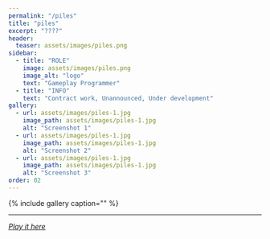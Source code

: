 ```yaml
---
permalink: "/piles"
title: "piles"
excerpt: "????"
header:
  teaser: assets/images/piles.png
sidebar:
  - title: "ROLE"
    image: assets/images/piles.png
    image_alt: "logo"
    text: "Gameplay Programmer"
  - title: "INFO"
    text: "Contract work, Unannounced, Under development"
gallery:
  - url: assets/images/piles-1.jpg
    image_path: assets/images/piles-1.jpg
    alt: "Screenshot 1"
  - url: assets/images/piles-1.jpg
    image_path: assets/images/piles-1.jpg
    alt: "Screenshot 2"
  - url: assets/images/piles-1.jpg
    image_path: assets/images/piles-1.jpg
    alt: "Screenshot 3"
order: 02
---
```


{% include gallery caption="" %}



------







[*Play it here*]()